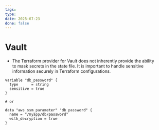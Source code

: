```yaml
---
tags: 
type: 
date: 2025-07-23
done: false
---
```

# Vault
- The Terraform provider for Vault does not inherently provide the ability to mask secrets in the state file. It is important to handle sensitive information securely in Terraform configurations.
```HCP
variable "db_password" {
  type      = string
  sensitive = true
}

# or 

data "aws_ssm_parameter" "db_password" {
  name = "/myapp/db/password"
  with_decryption = true
}
```
